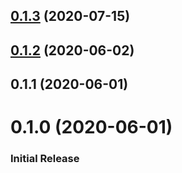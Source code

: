 <a name="0.1.3"></a>
## [0.1.3](https://github.com/AdamTyler/videojs-freewheel-ads/compare/v0.1.2...v0.1.3) (2020-07-15)

<a name="0.1.2"></a>
## [0.1.2](https://github.com/AdamTyler/videojs-freewheel-ads/compare/v0.1.1...v0.1.2) (2020-06-02)

<a name="0.1.1"></a>
## 0.1.1 (2020-06-01)

<a name="0.1.0"></a>
# 0.1.0 (2020-06-01)

### Initial Release

